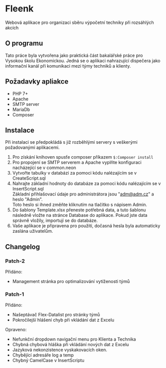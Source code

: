 Fleenk
=============
Webová aplikace pro organizaci sběru výpočetní techniky při rozsáhlých akcích

O programu
-----------
Tato práce byla vytvořena jako praktická část bakalářské práce pro Vysokou školu Ekonomickou. 
Jedná se o aplikaci nahrazující dispečera jako informační kanál při komunikaci mezi týmy techniků a klienty.  

Požadavky apliakce
------------
 - PHP 7+
 - Apache
 - SMTP server
 - MariaDb
 - Composer

Instalace
------------
Při instalaci se předpokládá s již rozběhlými servery s veškerými požadovanými aplikacemi.
 1. Pro získání knihoven spusťe composer příkazem 
 `$:Composer install`
 1. Pro propojení se SMTP serverem a Apache vyplňte konfiguraci nacházející se v common.neon
 1. Vytvořte tabulky v databázi za pomoci kódu nalézajícím se v CreateScript.sql
 1. Nahrajte základní hodnoty do databáze za pomoci kódu nalézajícím se v InsertScript.sql  
 Základní přihlašovací údaje pro administrátora jsou "adm@adm.cz" a heslo "Admin".  
 Toto heslo si ihned změňte kliknutím na tlačítko s nápisem Admin.
 1. Do šablony Template.xlsx přeneste potřebná data, a tuto šablonu následně vložte na stránce Database do aplikace. 
 Pokud jste data správně vložily, importují se do databáze.
 1. Vaše aplikace je připravena pro použití, dočasná hesla byla automaticky zaslána uživatelům.


Changelog
--------------

### Patch-2

Přidáno:
 - Management stránka pro optimalizování vytíženosti týmů

### Patch-1

Přidáno:
 - Našeptávač Flex-Datalist pro stránky týmů
 - Pokročilejší hlášení chyb při vkládání dat z Excelu

Opraveno:
- Nefunkční dropdown navigační menu pro Klienta a Technika
 - Chybná chybová hláška při vkládání nových dat z Excelu
 - Jazyková nekonzistence vyskakovacích oken.
 - Chybějící adresáře log a temp
 - Chybný CamelCase v InsertScriptu
